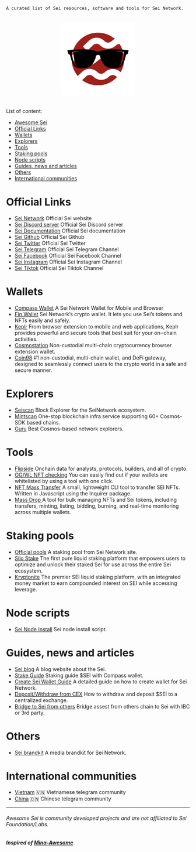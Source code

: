 `A curated list of Sei resources, software and tools for Sei Network.`

<p align="center">
  <br>
  <img width="200" src="./sei-awesome.png" alt="logo of awesome-sei">
  <br>
  <br>
</p>

List of content:

- [Awesome Sei](#awesome-sei)
- [Official Links](#official-links)
- [Wallets](#wallets)
- [Explorers](#explorers)
- [Tools](#tools)
- [Staking pools](#staking-pools)
- [Node scripts](#node-scripts)
- [Guides, news and articles](#guides-news-and-articles)
- [Others](#others)
- [International communities](#international-communities)

# Official Links

* [Sei Network](https://www.sei.io/) Official Sei website
* [Sei Discord server](https://discord.gg/Sei) Official Sei Discord server
* [Sei Documentation](https://docs.sei.io/) Official Sei documentation
* [Sei Github](https://github.com/sei-protocol) Official Sei Github
* [Sei Twitter](https://twitter.com/SeiNetwork) Official Sei Twitter
* [Sei Telegram](https://t.me/seinetwork) Official Sei Telegram Channel
* [Sei Facebook](https://www.facebook.com/profile.php?id=61550619881123&mibextid=LQQJ4d) Official Sei Facebook Channel
* [Sei Instagram](https://www.instagram.com/seinetworkhq/) Official Sei Instagram Channel
* [Sei Tiktok](https://www.tiktok.com/@seinetworkhq) Official Sei Tiktok Channel

# Wallets
* [Compass Wallet](https://compasswallet.io/download) A Sei Network Wallet for Mobile and Browser
* [Fin Wallet](finwallet.link/chrome) Sei Network’s crypto wallet. It lets you use Sei’s tokens and NFTs easily and safely.
* [Keplr](https://www.keplr.app/) From browser extension to mobile and web applications, Keplr provides powerful and secure tools that best suit for your on‒chain activities.
* [Cosmostation](https://www.cosmostation.io/products/cosmostation_extension) Non-custodial multi-chain cryptocurrency browser extension wallet.
* [Coin98](https://chromewebstore.google.com/detail/coin98-wallet/aeachknmefphepccionboohckonoeemg) #1 non-custodial, multi-chain wallet, and DeFi gateway, designed to seamlessly connect users to the crypto world in a safe and secure manner. 

# Explorers
* [Seiscan](https://www.seiscan.app/) Block Explorer for the SeiNetwork ecosystem.
* [Mintscan](https://www.mintscan.io/sei) One-stop blockchain infra service supporting 60+ Cosmos-SDK based chains.
* [Guru](https://sei.explorers.guru/) Best Cosmos-based network explorers.

# Tools
* [Flipside](https://flipsidecrypto.xyz/?d_project=sei) Onchain data for analysts, protocols, builders, and all of crypto.
* [OG/WL NFT checking](https://intention.wtf/whitelist) You can easily find out if your wallets are whitelisted by using a tool with one click.
* [NFT Mass Transfer](https://github.com/pocket-sei/sei-nft-transfer) A small, lightweight CLI tool to transfer SEI NFTs. Written in Javascript using the Inquirer package.
* [Mass Drop ](https://www.massdrop.app) A tool for bulk managing NFTs and Sei tokens, including transfers, minting, listing, bidding, burning, and real-time monitoring across multiple wallets.

# Staking pools
* [Official pools](https://app.sei.io/stake?tab=allValidators) A staking pool from Sei Network site.
* [Silo Stake](https://app.silostaking.io/) The first pure liquid staking platform that empowers users to optimize and unlock their staked Sei for use across the entire Sei ecosystem. 
* [Kryptonite](https://www.kryptonite.finance/) The premier SEI liquid staking platform, with an integrated money market to earn compounded interest on SEI while accessing leverage. 


# Node scripts
* [Sei Node Install](https://github.com/sei-protocol/sei-chain?tab=readme-ov-file#validator-setup-instructions) Sei node install script.


# Guides, news and articles
* [Sei blog](https://blog.sei.io/) A blog website about the Sei.
* [Stake Guide](https://youtu.be/gI4zSRqdT00) Staking guide $SEI with Compass wallet.
* [Create Sei Wallet Guide](https://seiyanization.com/guides/how-to-create-a-wallet) A detailed guide on how to create wallet for Sei Network.
* [Deposit/Withdraw from CEX](https://seiyanization.com/guides/deposit-and-withdraw-from-cex) How to withdraw and deposit $SEI to a centralized exchange.
* [Bridge to Sei from others](https://seiyanization.com/guides/bridge-to-sei) Bridge assest from others chain to Sei with IBC or 3rd party.

# Others
* [Sei brandkit](https://drive.google.com/drive/folders/1haOdZwNLf-L9bZFJaykNNc4T8fyODPi3?usp=sharing) A media brandkit for Sei Network.

# International communities
* [Vietnam](https://t.me/SeiVietNam) 🇻🇳 Vietnamese telegram community
* [China](https://t.me/sei_chinese_group) 🇨🇳 Chinese telegram community

------

###### Awesome Sei is community developed projects and are not affiliated to Sei Foundation/Labs.

##### Inspired of [Mina-Awesome](https://github.com/nerdvibe/awesome-mina)
